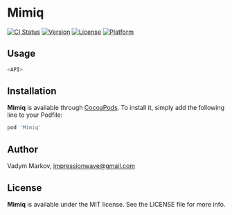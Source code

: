 # Mimiq

[![CI Status](http://img.shields.io/travis/markvaldy/Mimiq.svg?style=flat)](https://travis-ci.org/markvaldy/Mimiq)
[![Version](https://img.shields.io/cocoapods/v/Mimiq.svg?style=flat)](http://cocoadocs.org/docsets/Mimiq)
[![License](https://img.shields.io/cocoapods/l/Mimiq.svg?style=flat)](http://cocoadocs.org/docsets/Mimiq)
[![Platform](https://img.shields.io/cocoapods/p/Mimiq.svg?style=flat)](http://cocoadocs.org/docsets/Mimiq)

## Usage

```swift
<API>
```

## Installation

**Mimiq** is available through [CocoaPods](http://cocoapods.org). To install
it, simply add the following line to your Podfile:

```ruby
pod 'Mimiq'
```

## Author

Vadym Markov, impressionwave@gmail.com

## License

**Mimiq** is available under the MIT license. See the LICENSE file for more info.
